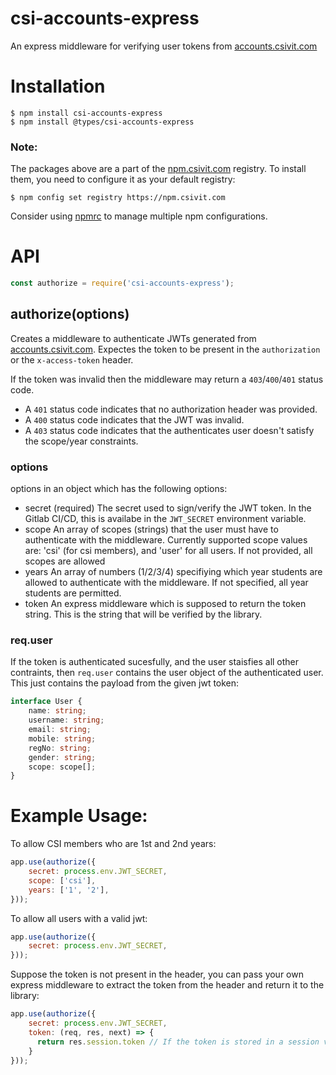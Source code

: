 # csi-accounts-express

An express middleware for verifying user tokens from [accounts.csivit.com](https://accounts.csivit.com)

# Installation
```
$ npm install csi-accounts-express
$ npm install @types/csi-accounts-express
```

### Note:
The packages above are a part of the [npm.csivit.com](https://npm.csivit.com) registry. To install them, you need to configure it as your default registry:
```
$ npm config set registry https://npm.csivit.com
```
Consider using [npmrc](https://www.npmjs.com/package/npmrc) to manage multiple npm configurations.

# API
```javascript
const authorize = require('csi-accounts-express');
```
## authorize(options)
Creates a middleware to authenticate JWTs generated from [accounts.csivit.com](https://accounts.csivit.com). Expectes the token to be present in the `authorization` or the `x-access-token` header.

If the token was invalid then the middleware may return a `403`/`400`/`401` status code.
* A `401` status code indicates that no authorization header was provided.
* A `400` status code indicates that the JWT was invalid.
* A `403` status code indicates that the authenticates user doesn't satisfy the scope/year constraints.

### options
options in an object which has the following options:
* secret (required)
  The secret used to sign/verify the JWT token. In the Gitlab CI/CD, this is availabe in the `JWT_SECRET` environment variable.
* scope
  An array of scopes (strings) that the user must have to authenticate with the middleware.
  Currently supported scope values are: 'csi' (for csi members), and 'user' for all users.
  If not provided, all scopes are allowed
* years
  An array of numbers (1/2/3/4) specifiying which year students are allowed to authenticate with the middleware. If not specified, all year students are permitted.
* token
  An express middleware which is supposed to return the token string. This is the string that will be verified by the library.

### req.user
If the token is authenticated sucesfully, and the user staisfies all other contraints, then `req.user` contains the user object of the authenticated user. This just contains the payload from the given jwt token:
```typescript
interface User {
    name: string;
    username: string;
    email: string;
    mobile: string;
    regNo: string;
    gender: string;
    scope: scope[];
}
```


# Example Usage:

To allow CSI members who are 1st and 2nd years:

```javascript
app.use(authorize({
    secret: process.env.JWT_SECRET,
    scope: ['csi'],
    years: ['1', '2'],
}));
```

To allow all users with a valid jwt:
```javascript
app.use(authorize({
    secret: process.env.JWT_SECRET,
}));
```

Suppose the token is not present in the header, you can pass your own express middleware to extract the token from the header and return it to the library:
```javascript
app.use(authorize({
    secret: process.env.JWT_SECRET,
    token: (req, res, next) => {
      return res.session.token // If the token is stored in a session variable, for example
    }
}));
```
